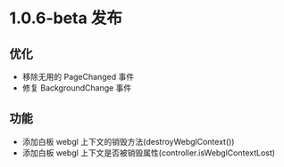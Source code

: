 #  1.0.6-beta 发布

## 优化

* 移除无用的 PageChanged 事件
* 修复 BackgroundChange 事件

## 功能

* 添加白板 webgl 上下文的销毁方法(destroyWebglContext())
* 添加白板 webgl 上下文是否被销毁属性(controller.isWebglContextLost)